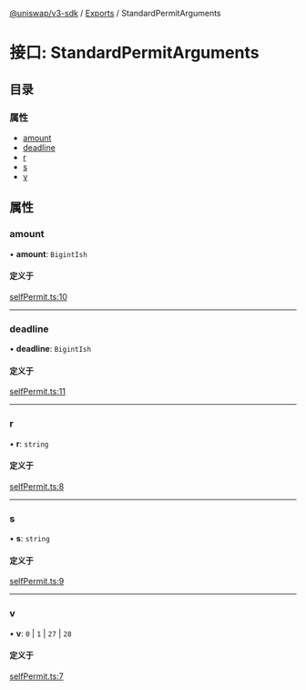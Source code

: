 [@uniswap/v3-sdk](../README.md) / [Exports](../modules.md) / StandardPermitArguments

# 接口: StandardPermitArguments

## 目录

### 属性

- [amount](StandardPermitArguments.md#amount)
- [deadline](StandardPermitArguments.md#deadline)
- [r](StandardPermitArguments.md#r)
- [s](StandardPermitArguments.md#s)
- [v](StandardPermitArguments.md#v)

## 属性

### amount

• **amount**: `BigintIsh`

#### 定义于

[selfPermit.ts:10](https://github.com/Uniswap/v3-sdk/blob/08a7c05/src/selfPermit.ts#L10)

---

### deadline

• **deadline**: `BigintIsh`

#### 定义于

[selfPermit.ts:11](https://github.com/Uniswap/v3-sdk/blob/08a7c05/src/selfPermit.ts#L11)

---

### r

• **r**: `string`

#### 定义于

[selfPermit.ts:8](https://github.com/Uniswap/v3-sdk/blob/08a7c05/src/selfPermit.ts#L8)

---

### s

• **s**: `string`

#### 定义于

[selfPermit.ts:9](https://github.com/Uniswap/v3-sdk/blob/08a7c05/src/selfPermit.ts#L9)

---

### v

• **v**: ``0`` \| ``1`` \| ``27`` \| ``28``

#### 定义于

[selfPermit.ts:7](https://github.com/Uniswap/v3-sdk/blob/08a7c05/src/selfPermit.ts#L7)